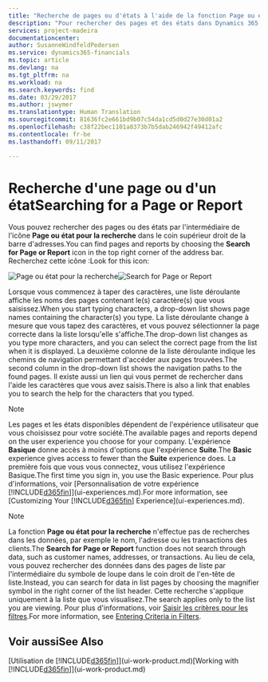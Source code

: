 ```yaml
---
title: "Recherche de pages ou d'états à l'aide de la fonction Page ou état pour la recherche| Microsoft Docs"
description: "Pour rechercher des pages et des états dans Dynamics 365 for Financials, vous pouvez utiliser la fonctionnalité Page ou état pour la recherche."
services: project-madeira
documentationcenter: 
author: SusanneWindfeldPedersen
ms.service: dynamics365-financials
ms.topic: article
ms.devlang: na
ms.tgt_pltfrm: na
ms.workload: na
ms.search.keywords: find
ms.date: 03/29/2017
ms.author: jswymer
ms.translationtype: Human Translation
ms.sourcegitcommit: 81636fc2e661bd9b07c54da1cd5d0d27e30d01a2
ms.openlocfilehash: c38f22bec1101a8373b7b5dab246942f49412afc
ms.contentlocale: fr-be
ms.lasthandoff: 09/11/2017

---
```

# <a name="searching-for-a-page-or-report"></a><span data-ttu-id="4544b-103">Recherche d'une page ou d'un état</span><span class="sxs-lookup"><span data-stu-id="4544b-103">Searching for a Page or Report</span></span>
<span data-ttu-id="4544b-104">Vous pouvez rechercher des pages ou des états par l'intermédiaire de l'icône **Page ou état pour la recherche** dans le coin supérieur droit de la barre d'adresses.</span><span class="sxs-lookup"><span data-stu-id="4544b-104">You can find pages and reports by choosing the **Search for Page or Report** icon in the top right corner of the address bar.</span></span> <span data-ttu-id="4544b-105">Recherchez cette icône :</span><span class="sxs-lookup"><span data-stu-id="4544b-105">Look for this icon:</span></span>

<span data-ttu-id="4544b-106">![Page ou état pour la recherche](media/ui-search/search.png "Page ou état pour la recherche")</span><span class="sxs-lookup"><span data-stu-id="4544b-106">![Search for Page or Report](media/ui-search/search.png "Search for Page or Report")</span></span>

<span data-ttu-id="4544b-107">Lorsque vous commencez à taper des caractères, une liste déroulante affiche les noms des pages contenant le(s) caractère(s) que vous saisissez.</span><span class="sxs-lookup"><span data-stu-id="4544b-107">When you start typing characters, a drop-down list shows page names containing the character(s) you type.</span></span> <span data-ttu-id="4544b-108">La liste déroulante change à mesure que vous tapez des caractères, et vous pouvez sélectionner la page correcte dans la liste lorsqu'elle s'affiche.</span><span class="sxs-lookup"><span data-stu-id="4544b-108">The drop-down list changes as you type more characters, and you can select the correct page from the list when it is displayed.</span></span> <span data-ttu-id="4544b-109">La deuxième colonne de la liste déroulante indique les chemins de navigation permettant d'accéder aux pages trouvées.</span><span class="sxs-lookup"><span data-stu-id="4544b-109">The second column in the drop-down list shows the navigation paths to the found pages.</span></span> <span data-ttu-id="4544b-110">Il existe aussi un lien qui vous permet de rechercher dans l'aide les caractères que vous avez saisis.</span><span class="sxs-lookup"><span data-stu-id="4544b-110">There is also a link that enables you to search the help for the characters that you typed.</span></span>

> [!NOTE]  
>   <span data-ttu-id="4544b-111">Les pages et les états disponibles dépendent de l'expérience utilisateur que vous choisissez pour votre société.</span><span class="sxs-lookup"><span data-stu-id="4544b-111">The available pages and reports depend on the user experience you choose for your company.</span></span> <span data-ttu-id="4544b-112">L'expérience **Basique** donne accès à moins d'options que l'expérience **Suite**.</span><span class="sxs-lookup"><span data-stu-id="4544b-112">The **Basic** experience gives access to fewer than the **Suite** experience does.</span></span> <span data-ttu-id="4544b-113">La première fois que vous vous connectez, vous utilisez l'expérience Basique.</span><span class="sxs-lookup"><span data-stu-id="4544b-113">The first time you sign in, you use the Basic experience.</span></span> <span data-ttu-id="4544b-114">Pour plus d'informations, voir [Personnalisation de votre expérience [!INCLUDE[d365fin](includes/d365fin_long_md.md)]](ui-experiences.md).</span><span class="sxs-lookup"><span data-stu-id="4544b-114">For more information, see [Customizing Your [!INCLUDE[d365fin](includes/d365fin_long_md.md)] Experience](ui-experiences.md).</span></span>

> [!NOTE]  
>   <span data-ttu-id="4544b-115">La fonction **Page ou état pour la recherche** n'effectue pas de recherches dans les données, par exemple le nom, l'adresse ou les transactions des clients.</span><span class="sxs-lookup"><span data-stu-id="4544b-115">The **Search for Page or Report** function does not search through data, such as customer names, addresses, or transactions.</span></span> <span data-ttu-id="4544b-116">Au lieu de cela, vous pouvez rechercher des données dans des pages de liste par l'intermédiaire du symbole de loupe dans le coin droit de l'en-tête de liste.</span><span class="sxs-lookup"><span data-stu-id="4544b-116">Instead, you can search for data in list pages by choosing the magnifier symbol in the right corner of the list header.</span></span> <span data-ttu-id="4544b-117">Cette recherche s'applique uniquement à la liste que vous visualisez.</span><span class="sxs-lookup"><span data-stu-id="4544b-117">The search applies only to the list you are viewing.</span></span> <span data-ttu-id="4544b-118">Pour plus d'informations, voir [Saisir les critères pour les filtres](ui-enter-criteria-filters.md).</span><span class="sxs-lookup"><span data-stu-id="4544b-118">For more information, see [Entering Criteria in Filters](ui-enter-criteria-filters.md).</span></span>

## <a name="see-also"></a><span data-ttu-id="4544b-119">Voir aussi</span><span class="sxs-lookup"><span data-stu-id="4544b-119">See Also</span></span>
<span data-ttu-id="4544b-120">[Utilisation de [!INCLUDE[d365fin](includes/d365fin_md.md)]](ui-work-product.md)</span><span class="sxs-lookup"><span data-stu-id="4544b-120">[Working with [!INCLUDE[d365fin](includes/d365fin_md.md)]](ui-work-product.md)</span></span>


